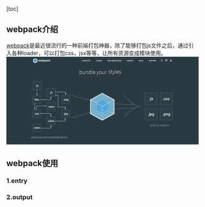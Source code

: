 [toc]
## webpack介绍
[webpack](https://webpack.js.org/)是最近很流行的一种前端打包神器，除了能够打包js文件之后，通过引入各种loader，可以打包css，jsx等等，让所有资源变成模块使用。
![webpack](images/webpack.png)

## webpack使用

### 1.entry

### 2.output